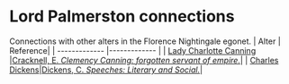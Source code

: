 # Lord Palmerston connections
Connections with other alters in the Florence Nightingale egonet.
| Alter  | Reference|
| ------------- |------------- |
| [Lady Charlotte Canning](https://github.com/altealo/LadyCharlotteCanning/blob/master/README.md)  |[Cracknell, E. *Clemency Canning: forgotten servant of empire.*](https://www.stgeorges-windsor.org/clemency-canning-forgotten-servant-of-empire/)|
| [Charles Dickens](https://github.com/altealo/CharlesDickens/blob/master/README.md)|[Dickens, C. *Speeches: Literary and Social.*](http://www.dickens-online.info/speeches-literary-and-social-page42.html)|
